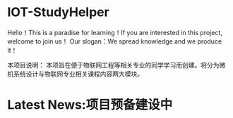 # IOT-StudyHelper
Hello！This is a paradise for learning！If you are interested in this project, welcome to join us！
Our slogan：We spread knowledge and we produce it！

本项目说明：
本项旨在便于物联网工程等相关专业的同学学习而创建。将分为微机系统设计与物联网专业相关课程内容两大模块。

Latest News:项目预备建设中
==============================================================

